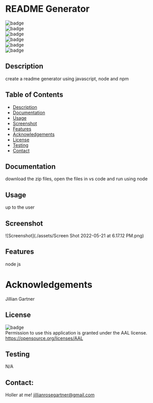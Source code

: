 # README Generator

![badge](https://img.shields.io/github/languages/top/jrgartner/README-Generator)
<br>
![badge](https://img.shields.io/github/languages/count/jrgartner/README-Generator)
<br>
![badge](https://img.shields.io/github/issues/jrgartner/README-Generator)
<br>
![badge](https://img.shields.io/github/issues-closed/jrgartner/README-Generator)
<br>
![badge](https://img.shields.io/github/last-commit/jrgartner/README-Generator)
<br>
![badge](https://img.shields.io/badge/license-AAL-important)

## Description

create a readme generator using javascript, node and npm

## Table of Contents

- [Description](#description)
- [Documentation](#documentation)
- [Usage](#usage)
- [Screenshot](#screenshot)
- [Features](#features)
- [Acknowledgements](#acknowledgements)
- [License](#license)
- [Testing](#testing)
- [Contact](#contact)

## Documentation

download the zip files, open the files in vs code and run using node

## Usage

up to the user

## Screenshot

![Screenshot](./assets/Screen Shot 2022-05-21 at 6.17.12 PM.png)

## Features

node js

# Acknowledgements

Jillian Gartner

## License

![badge](https://img.shields.io/badge/license-AAL-important)
<br>
Permission to use this application is granted under the AAL license. <https://opensource.org/licenses/AAL>

## Testing

N/A

## Contact:

Holler at me! <a href="mailto:jillianrosegartner@gmail.com">jillianrosegartner@gmail.com</a>
